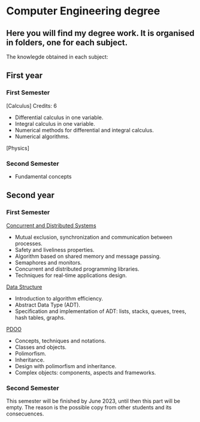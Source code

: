 # Computer Engineering degree
## Here you will find my degree work. It is organised in folders, one for each subject.

The knowlegde obtained in each subject:
## First year
### First Semester

[Calculus]
Credits: 6
* Differential calculus in one variable.
* Integral calculus in one variable.
* Numerical methods for differential and integral calculus.
* Numerical algorithms.

[Physics]
### Second Semester
* Fundamental concepts 

## Second year
### First Semester

[Concurrent and Distributed Systems](./concurrent-and-distributed-systems)
* Mutual exclusion, synchronization and communication between processes.
* Safety and liveliness properties.
* Algorithm based on shared memory and message passing.
* Semaphores and monitors.
* Concurrent and distributed programming libraries.
* Techniques for real-time applications design.

[Data Structure](./data-structure)
* Introduction to algorithm efficiency.
* Abstract Data Type (ADT).
* Specification and implementation of ADT: lists, stacks, queues, trees, hash tables, graphs.

[PDOO](./object-oriented-programming-and-design)
* Concepts, techniques and notations.
* Classes and objects.
* Polimorfism.
* Inheritance.
* Design with polimorfism and inheritance.
* Complex objects: components, aspects and frameworks.

### Second Semester
This semester will be finished by June 2023, until then this part will be empty. The reason is the possible copy from other students and its consecuences.
